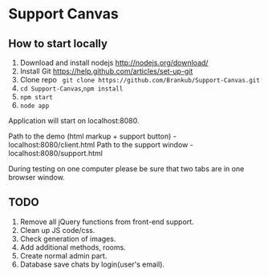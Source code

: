 Support Canvas
==============

## How to start locally

1. Download and install nodejs http://nodejs.org/download/
2. Install Git https://help.github.com/articles/set-up-git
3. Clone repo ``` git clone https://github.com/Brankub/Support-Canvas.git```
4. ```cd Support-Canvas```,```npm install```
5. ```npm start```
6. ```node app```

Application will start on localhost:8080. 

Path to the demo (html markup + support button) - localhost:8080/client.html
Path to the support window - localhost:8080/support.html

During testing on one computer please be sure that two tabs are in one browser window.


## TODO
1. Remove all jQuery functions from front-end support.
2. Clean up JS code/css. 
3. Check generation of images.
4. Add additional methods, rooms.
5. Create normal admin part.
6. Database save chats by login(user's email).
